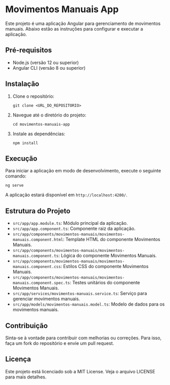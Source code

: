 # Movimentos Manuais App

Este projeto é uma aplicação Angular para gerenciamento de movimentos manuais. Abaixo estão as instruções para configurar e executar a aplicação.

## Pré-requisitos

- Node.js (versão 12 ou superior)
- Angular CLI (versão 8 ou superior)

## Instalação

1. Clone o repositório:
   ```
   git clone <URL_DO_REPOSITORIO>
   ```

2. Navegue até o diretório do projeto:
   ```
   cd movimentos-manuais-app
   ```

3. Instale as dependências:
   ```
   npm install
   ```

## Execução

Para iniciar a aplicação em modo de desenvolvimento, execute o seguinte comando:
```
ng serve
```

A aplicação estará disponível em `http://localhost:4200/`.

## Estrutura do Projeto

- `src/app/app.module.ts`: Módulo principal da aplicação.
- `src/app/app.component.ts`: Componente raiz da aplicação.
- `src/app/components/movimentos-manuais/movimentos-manuais.component.html`: Template HTML do componente Movimentos Manuais.
- `src/app/components/movimentos-manuais/movimentos-manuais.component.ts`: Lógica do componente Movimentos Manuais.
- `src/app/components/movimentos-manuais/movimentos-manuais.component.css`: Estilos CSS do componente Movimentos Manuais.
- `src/app/components/movimentos-manuais/movimentos-manuais.component.spec.ts`: Testes unitários do componente Movimentos Manuais.
- `src/app/services/movimentos-manuais.service.ts`: Serviço para gerenciar movimentos manuais.
- `src/app/models/movimentos-manuais.model.ts`: Modelo de dados para os movimentos manuais.

## Contribuição

Sinta-se à vontade para contribuir com melhorias ou correções. Para isso, faça um fork do repositório e envie um pull request.

## Licença

Este projeto está licenciado sob a MIT License. Veja o arquivo LICENSE para mais detalhes.